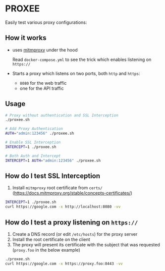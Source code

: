 # PROXEE

Easily test various proxy configurations:

## How it works

- uses [mitmproxy](https://mitmproxy.org/) under the hood
  
  Read `docker-compose.yml` to see the trick which enables listening on `https://`
- Starts a proxy which listens on two ports, both `http` and `https`:
  - `8080` for the web traffic
  - one for the API traffic

## Usage

```sh
# Proxy without authentication and SSL Interception
./proxee.sh

# Add Proxy Authentication
AUTH="admin:123456" ./proxee.sh

# Enable SSL Interception
INTERCEPT=1 ./proxee.sh

# Both Auth and Intercept
INTERCEPT=1 AUTH="admin:123456" ./proxee.sh
```

## How do I test SSL Interception

1. Install `mitmproxy` root certificate from `certs/`
   (https://docs.mitmproxy.org/stable/concepts-certificates/)

```sh
INTERCEPT=1 ./proxee.sh
curl https://google.com -x http://localhost:8080 -vv
```

## How do I test a proxy listening on `https://`

1. Create a DNS record (or edit `/etc/hosts`) for the proxy server
2. Install the root certificate on the client
3. The proxy will present its certificate with the subject that was requested (`proxy.foo` in the below example)

```sh
./proxee.sh
curl https://google.com -x https://proxy.foo:8443 -vv
```

